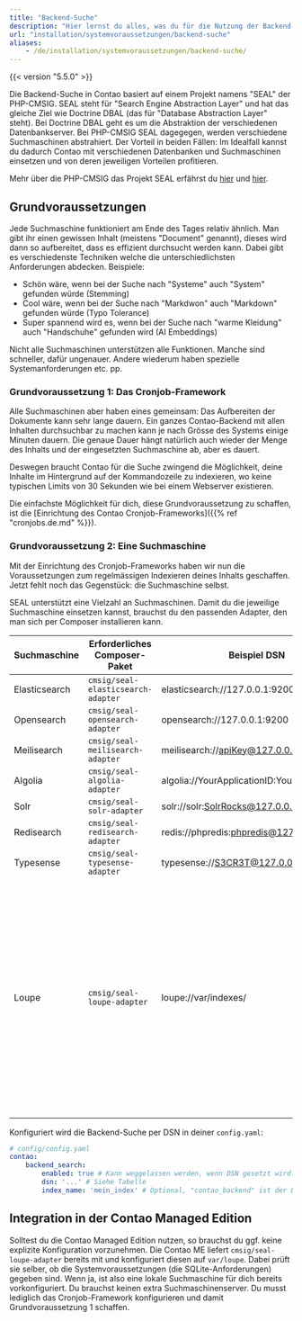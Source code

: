 ```yaml
---
title: "Backend-Suche"
description: "Hier lernst du alles, was du für die Nutzung der Backend-Suche von Contao wissen musst."
url: "installation/systemvoraussetzungen/backend-suche"
aliases:
    - /de/installation/systemvoraussetzungen/backend-suche/
---
```


{{< version "5.5.0" >}}

Die Backend-Suche in Contao basiert auf einem Projekt namens "SEAL" der PHP-CMSIG. SEAL steht für "Search Engine 
Abstraction Layer" und hat das gleiche Ziel wie Doctrine DBAL (das für "Database Abstraction Layer" steht). Bei 
Doctrine DBAL geht es um die Abstraktion der verschiedenen Datenbankserver. Bei PHP-CMSIG SEAL dagegegen, werden 
verschiedene Suchmaschinen abstrahiert. Der Vorteil in beiden Fällen: Im Idealfall kannst du dadurch Contao mit 
verschiedenen Datenbanken und Suchmaschinen einsetzen und von deren jeweiligen Vorteilen profitieren.

Mehr über die PHP-CMSIG das Projekt SEAL erfährst du [hier][PHP-CMSIG] und [hier][SEAL].

## Grundvoraussetzungen

Jede Suchmaschine funktioniert am Ende des Tages relativ ähnlich. Man gibt ihr einen gewissen Inhalt (meistens 
"Document" genannt), dieses wird dann so aufbereitet, dass es effizient durchsucht werden kann. Dabei gibt es 
verschiedenste Techniken welche die unterschiedlichsten Anforderungen abdecken. Beispiele:

* Schön wäre, wenn bei der Suche nach "Systeme" auch "System" gefunden würde (Stemming)
* Cool wäre, wenn bei der Suche nach "Markdwon" auch "Markdown" gefunden würde (Typo Tolerance)
* Super spannend wird es, wenn bei der Suche nach "warme Kleidung" auch "Handschuhe" gefunden wird (AI Embeddings)

Nicht alle Suchmaschinen unterstützen alle Funktionen. Manche sind schneller, dafür ungenauer. Andere wiederum haben 
spezielle Systemanforderungen etc. pp.

### Grundvoraussetzung 1: Das Cronjob-Framework

Alle Suchmaschinen aber haben eines gemeinsam: Das Aufbereiten der Dokumente kann sehr lange dauern. Ein ganzes 
Contao-Backend mit allen Inhalten durchsuchbar zu machen kann je nach Grösse des Systems einige Minuten dauern. Die 
genaue Dauer hängt natürlich auch wieder der Menge des Inhalts und der eingesetzten Suchmaschine ab, aber es dauert. 

Deswegen braucht Contao für die Suche zwingend die Möglichkeit, deine Inhalte im Hintergrund auf der Kommandozeile zu 
indexieren, wo keine typischen Limits von 30 Sekunden wie bei einem Webserver existieren.

Die einfachste Möglichkeit für dich, diese Grundvoraussetzung zu schaffen, ist die [Einrichtung des Contao 
Cronjob-Frameworks]({{% ref "cronjobs.de.md" %}}).

### Grundvoraussetzung 2: Eine Suchmaschine

Mit der Einrichtung des Cronjob-Frameworks haben wir nun die Voraussetzungen zum regelmässigen Indexieren deines Inhalts
geschaffen. Jetzt fehlt noch das Gegenstück: die Suchmaschine selbst.

SEAL unterstützt eine Vielzahl an Suchmaschinen. Damit du die jeweilige Suchmaschine einsetzen kannst, brauchst du 
den passenden Adapter, den man sich per Composer installieren kann.

| Suchmaschine  | Erforderliches Composer-Paket    | Beispiel DSN                                | Bemerkungen                                                                                                                                                                                                                       |
|---------------|----------------------------------|---------------------------------------------|-----------------------------------------------------------------------------------------------------------------------------------------------------------------------------------------------------------------------------------|
| Elasticsearch | `cmsig/seal-elasticsearch-adapter` | elasticsearch://127.0.0.1:9200              |                                                                                                                                                                                                                                   |
| Opensearch    | `cmsig/seal-opensearch-adapter`    | opensearch://127.0.0.1:9200                 |                                                                                                                                                                                                                                   |
| Meilisearch   | `cmsig/seal-meilisearch-adapter`   | meilisearch://apiKey@127.0.0.1:7700         |                                                                                                                                                                                                                                   |
| Algolia       | `cmsig/seal-algolia-adapter`       | algolia://YourApplicationID:YourAdminAPIKey |                                                                                                                                                                                                                                   |
| Solr          | `cmsig/seal-solr-adapter`          | solr://solr:SolrRocks@127.0.0.1:8983        |                                                                                                                                                                                                                                   |
| Redisearch    | `cmsig/seal-redisearch-adapter`    | redis://phpredis:phpredis@127.0.0.1:6379    |                                                                                                                                                                                                                                   |
| Typesense     | `cmsig/seal-typesense-adapter`     | typesense://S3CR3T@127.0.0.1:8108           |                                                                                                                                                                                                                                   |
| Loupe         | `cmsig/seal-loupe-adapter`         | loupe://var/indexes/                        | Loupe läuft auf <br/>deinem lokalen Filesystem und erfordert nur PHP und eine SQLite-Datenbank. Entsprechend ist die Minimal-Anforderung, dass <br/>entweder `sqlite3` oder `pdo_sqlite` in deinem PHP-Setup zur Verfügung steht. |

Konfiguriert wird die Backend-Suche per DSN in deiner `config.yaml`:

```yaml
# config/config.yaml
contao:
    backend_search:
        enabled: true # Kann weggelassen werden, wenn DSN gesetzt wird. Aber mit "false" lässt sie sich deaktivieren.
        dsn: '...' # Siehe Tabelle
        index_name: 'mein_index' # Optional, "contao_backend" ist der Default
```

## Integration in der Contao Managed Edition

Solltest du die Contao Managed Edition nutzen, so brauchst du ggf. keine explizite Konfiguration vorzunehmen. Die Contao
ME liefert `cmsig/seal-loupe-adapter` bereits mit und konfiguriert diesen auf `var/loupe`. Dabei prüft sie selber, ob
die Systemvoraussetzungen (die SQLite-Anforderungen) gegeben sind. Wenn ja, ist also eine lokale Suchmaschine für 
dich bereits vorkonfiguriert. Du brauchst keinen extra Suchmaschinenserver. Du musst lediglich das Cronjob-Framework 
konfigurieren und damit Grundvoraussetzung 1 schaffen.


[PHP-CMSIG]: https://github.com/PHP-CMSIG
[SEAL]: https://github.com/php-cmsig/search